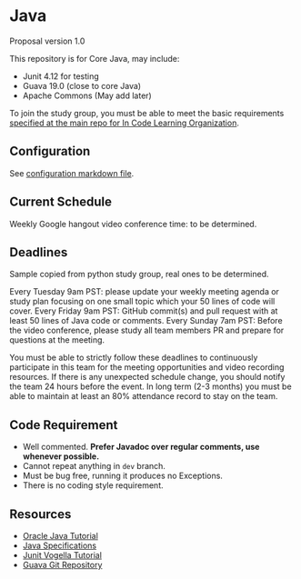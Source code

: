 # Java

Proposal version 1.0

This repository is for Core Java, may include:

- Junit 4.12 for testing 
- Guava 19.0 (close to core Java)
- Apache Commons (May add later)

To join the study group, you must be able to meet the basic requirements [specified at the main repo for In Code Learning Organization](https://github.com/InCodeLearning/InCodeLearning).

## Configuration

See [configuration markdown file](configuration.md).

## Current Schedule 

Weekly Google hangout video conference time: to be determined.

## Deadlines

Sample copied from python study group, real ones to be determined.

Every Tuesday 9am PST: please update your weekly meeting agenda or study plan focusing on one small topic which your 50 lines of code will cover.
Every Friday 9am PST: GitHub commit(s) and pull request with at least 50 lines of Java code or comments.
Every Sunday 7am PST: Before the video conference, please study all team members PR and prepare for questions at the meeting.

You must be able to strictly follow these deadlines to continuously participate in this team for the meeting opportunities and video recording resources. If there is any unexpected schedule change, you should notify the team 24 hours before the event. In long term (2-3 months) you must be able to maintain at least an 80% attendance record to stay on the team.

## Code Requirement

- Well commented. **Prefer Javadoc over regular comments, use whenever possible.**
- Cannot repeat anything in `dev` branch.
- Must be bug free, running it produces no Exceptions.
- There is no coding style requirement.

## Resources

- [Oracle Java Tutorial](https://docs.oracle.com/javase/tutorial/index.html)
- [Java Specifications](https://docs.oracle.com/javase/specs/)
- [Junit Vogella Tutorial](http://www.vogella.com/tutorials/JUnit/article.html)
- [Guava Git Repository](https://github.com/google/guava)
